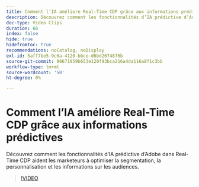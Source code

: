 ```yaml
---
title: Comment l’IA améliore Real-Time CDP grâce aux informations prédictives
description: Découvrez comment les fonctionnalités d’IA prédictive d’Adobe dans Real-Time CDP aident les marketeurs à optimiser la segmentation, la personnalisation et les informations sur les audiences.
doc-type: Video Clips
duration: 66
index: false
hide: true
hidefromtoc: true
recommendations: noCatalog, noDisplay
exl-id: 5aff7be5-9c6a-4120-bbce-d6bd2674876b
source-git-commit: 90671959b653e120f93bca216a4da116a8f1c3bb
workflow-type: tm+mt
source-wordcount: '50'
ht-degree: 0%

---
```


# Comment l’IA améliore Real-Time CDP grâce aux informations prédictives

Découvrez comment les fonctionnalités d’IA prédictive d’Adobe dans Real-Time CDP aident les marketeurs à optimiser la segmentation, la personnalisation et les informations sur les audiences.

<!-- 85_OS512_3442427_65_how-ai-enhances-realtime-cdp-with-predictive-insights -->
>[!VIDEO](https://video.tv.adobe.com/v/3459958/?learn=on&enablevpops=true&captions=fre_fr)
